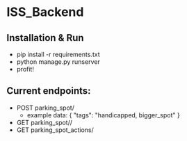 # ISS_Backend

## Installation & Run
- pip install -r requirements.txt
- python manage.py runserver
- profit!


## Current endpoints:
- POST parking_spot/
  - example data:
  { "tags": "handicapped, bigger_spot" }
- GET parking_spot/<id>/
- GET parking_spot_actions/
